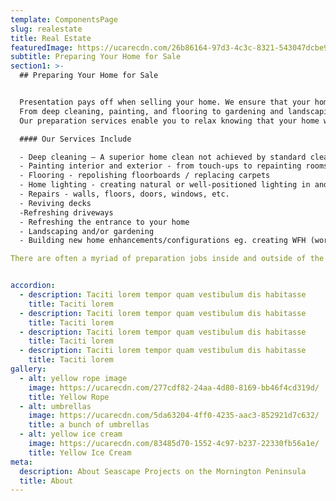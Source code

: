 ```yaml
---
template: ComponentsPage
slug: realestate
title: Real Estate
featuredImage: https://ucarecdn.com/26b86164-97d3-4c3c-8321-543047dcbe9d/-/preview/-/enhance/63/
subtitle: Preparing Your Home for Sale
section1: >-
  ## Preparing Your Home for Sale


  Presentation pays off when selling your home. We ensure that your home is looking at its absolute best inside and out to maximise your sale return.  
  From deep cleaning, painting, and flooring to gardening and landscaping; from lighting and general repairs to building new enhancements or configurations, etc. These jobs can be both very time-consuming and stressful but often necessary when selling your home.  
  Our preparation services enable you to relax knowing that your home will be presented at its best and ready to attract the greatest number of potential buyers when you put your home on the market. 

  #### Our Services Include

  - Deep cleaning – A superior home clean not achieved by standard cleaners making your home fresh and ready for sale. Includes sugar soaping walls, cleaning tile grout, shower scum, stain removal, etc.  
  - Painting interior and exterior - from touch-ups to repainting rooms or whole house.  
  - Flooring - repolishing floorboards / replacing carpets
  - Home lighting - creating natural or well-positioned lighting in and around the home
  - Repairs - walls, floors, doors, windows, etc.
  - Reviving decks 
  -Refreshing driveways
  - Refreshing the entrance to your home
  - Landscaping and/or gardening
  - Building new home enhancements/configurations eg. creating WFH (working from home) spaces, room conversions, etc.

There are often a myriad of preparation jobs inside and outside of the home that need to be professionally completed within a short time frame to generate buyer interest in your home and increase the value of your home.  


accordion:
  - description: Taciti lorem tempor quam vestibulum dis habitasse
    title: Taciti lorem
  - description: Taciti lorem tempor quam vestibulum dis habitasse
    title: Taciti lorem
  - description: Taciti lorem tempor quam vestibulum dis habitasse
    title: Taciti lorem
  - description: Taciti lorem tempor quam vestibulum dis habitasse
    title: Taciti lorem
gallery:
  - alt: yellow rope image
    image: https://ucarecdn.com/277cdf82-24aa-4d80-8169-bb46f4cd319d/
    title: Yellow Rope
  - alt: umbrellas
    image: https://ucarecdn.com/5da63204-4ff0-4235-aac3-852921d7c632/
    title: a bunch of umbrellas
  - alt: yellow ice cream
    image: https://ucarecdn.com/83485d70-1552-4c97-b237-22330fb56a1e/
    title: Yellow Ice Cream
meta:
  description: About Seascape Projects on the Mornington Peninsula
  title: About
---
```

